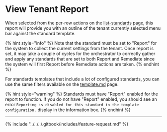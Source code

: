 # View Tenant Report

When selected from the per-row actions on the [list-standards](list-standards/ "mention") page, this report will provide you with an outline of the tenant currently selected menu bar against the standard template.

{% hint style="info" %}
Note that the standard must be set to "Report" for the system to collect the current settings from the tenant. Once report is set, it may take a couple of cycles for the orchestrator to correctly gather and apply any standards that are set to both Report and Remediate since the system will first Report before Remediate actions are taken.
{% endhint %}

For standards templates that include a lot of configured standards, you can use the same filters available on the [template.md](template.md "mention") page.

{% hint style="warning" %}
Standards must have "Report" enabled for the report to function. If you do not have "Report" enabled, you should see an error `Reporting is disabled for this standard in the template configuration.` display in the information box.
{% endhint %}

***

{% include "../../../.gitbook/includes/feature-request.md" %}
